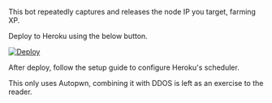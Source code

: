 This bot repeatedly captures and releases the node IP you target, farming XP.

Deploy to Heroku using the below button.

[![Deploy](https://www.herokucdn.com/deploy/button.png)](https://heroku.com/deploy)

After deploy, follow the setup guide to configure Heroku's scheduler.

This only uses Autopwn, combining it with DDOS is left as an exercise to the reader.